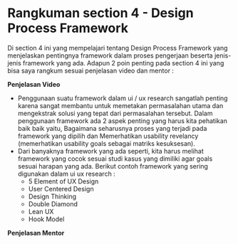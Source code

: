 # Rangkuman section 4 - Design Process Framework
Di section 4 ini yang mempelajari tentang Design Process Framework yang menjelaskan pentingnya framework dalam proses pengerjaan beserta jenis-jenis framework yang ada.
Adapun 2 poin penting pada section 4 ini yang bisa saya rangkum sesuai penjelasan video dan mentor :

**Penjelasan Video**
- Penggunaan suatu framework dalam ui / ux research sangatlah penting karena sangat membantu untuk memetakan permasalahan utama dan mengekstrak solusi yang tepat dari permasalahan tersebut. Dalam penggunaan framework ada 2 aspek penting yang harus kita pehatikan baik baik yaitu, Bagaimana seharusnya  proses yang terjadi pada framework yang dipilih dan Memerhatikan usability revelancy (memerhatikan usability goals sebagai matriks kesuksesan).
- Dari banyaknya framework yang ada seperti, kita harus melihat framework yang cocok sesuai studi kasus yang dimiliki agar goals sesuai harapan yang ada. Berikut contoh framework yang sering digunakan dalam ui ux research :
	* 5 Element of UX Design
	* User Centered Design
	* Design Thinking
	* Double Diamond
	* Lean UX
	* Hook Model

**Penjelasan Mentor**
